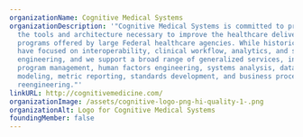 ```yaml
---
organizationName: Cognitive Medical Systems
organizationDescription: '"Cognitive Medical Systems is committed to providing
  the tools and architecture necessary to improve the healthcare delivery
  programs offered by large Federal healthcare agencies. While historically, we
  have focused on interoperability, clinical workflow, analytics, and software
  engineering, and we support a broad range of generalized services, including
  program management, human factors engineering, systems analysis, data
  modeling, metric reporting, standards development, and business process
  reengineering."'
linkURL: http://cognitivemedicine.com/
organizationImage: /assets/cognitive-logo-png-hi-quality-1-.png
organizationAlt: Logo for Cognitive Medical Systems
foundingMember: false
---
```

